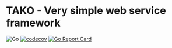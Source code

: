 # TAKO - Very simple web service framework

![Go](https://github.com/iphayao/tako/workflows/Go/badge.svg) [![codecov](https://codecov.io/gh/iphayao/tako/branch/master/graph/badge.svg)](https://codecov.io/gh/iphayao/tako) [![Go Report Card](https://goreportcard.com/badge/github.com/iphayao/tako)](https://goreportcard.com/report/github.com/iphayao/tako)
